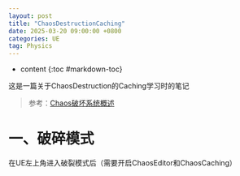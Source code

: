 ```yaml
---
layout: post
title: "ChaosDestructionCaching"
date: 2025-03-20 09:00:00 +0800 
categories: UE
tag: Physics
---
```

* content
{:toc #markdown-toc}

这是一篇关于ChaosDestruction的Caching学习时的笔记

<!-- more -->

> 参考：[Chaos破坏系统概述](https://dev.epicgames.com/documentation/zh-cn/unreal-engine/chaos-destruction-overview?application_version=4.27#%E5%87%A0%E4%BD%95%E4%BD%93%E9%9B%86%E7%BC%93%E5%AD%98)

# 一、破碎模式

在UE左上角进入破裂模式后（需要开启ChaosEditor和ChaosCaching）
